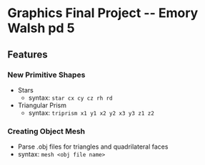 # Graphics Final Project -- Emory Walsh pd 5
## Features
### New Primitive Shapes ###
- Stars
  - syntax: ``` star cx cy cz rh rd ```
- Triangular Prism
  - syntax: ``` triprism x1 y1 x2 y2 x3 y3 z1 z2 ```

### Creating Object Mesh ###
- Parse .obj files for triangles and quadrilateral faces
- syntax: ``` mesh <obj file name> ```
